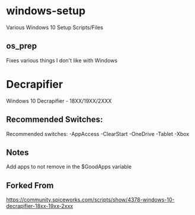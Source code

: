 # windows-setup
Various Windows 10 Setup Scripts/Files

## os_prep
Fixes various things I don't like with Windows

# Decrapifier
Windows 10 Decrapifier - 18XX/19XX/2XXX

## Recommended Switches:
Recommended switches: -AppAccess -ClearStart -OneDrive -Tablet -Xbox

## Notes
Add apps to not remove in the $GoodApps variable

## Forked From
https://community.spiceworks.com/scripts/show/4378-windows-10-decrapifier-18xx-19xx-2xxx